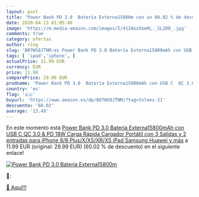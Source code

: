```yaml
---
layout: post
title: 'Power Bank PD 3.0  Batería Externa15800m con un 60.02 % de descuento'
date: 2020-04-13 01:05:40
image: 'https://m.media-amazon.com/images/I/412AozkbeRL._SL200_.jpg'
comments: true
category: ofertas
author: ring
slug: 'B07WS8JTNM-es Power Bank PD 3.0 Batería Externa15800mAh con USB C QC 3.0...'
tags: [ 'ipad','iphone', ]
actualPrice: 11.99 EUR
currency: EUR
price: 11.99
comparePrice: 29.99 EUR
prodname: 'Power Bank PD 3.0  Batería Externa15800mAh con USB C  QC 3.0 & PD 18W Carga Rápida  Cargador Portátil con 3 Salidas y 2 entradas para iPhone 8/8 Plus/X/XS/XR/XS  iPad  Samsung  Huawei y más'
country: 'es'
flag: '🇪🇸'
buyurl: 'https://www.amazon.es/dp/B07WS8JTNM/?tag=tolees-21'
descuento: '60.02'
average: '13.49'
---
```


En este momento está [Power Bank PD 3.0  Batería Externa15800mAh con USB C  QC 3.0 & PD 18W Carga Rápida  Cargador Portátil con 3 Salidas y 2 entradas para iPhone 8/8 Plus/X/XS/XR/XS  iPad  Samsung  Huawei y más](https://www.amazon.es/dp/B07WS8JTNM/?tag=tolees-21) a 11.99 EUR (original: 29.99 EUR) (60.02 %  de descuento) en el siguiente enlace!

[![Power Bank PD 3.0  Batería Externa15800m](https://m.media-amazon.com/images/I/412AozkbeRL._SL200_.jpg)](https://www.amazon.es/dp/B07WS8JTNM/?tag=tolees-21)

🔎:


[🛒 Aquí!!!](https://www.amazon.es/dp/B07WS8JTNM/?tag=tolees-21)
